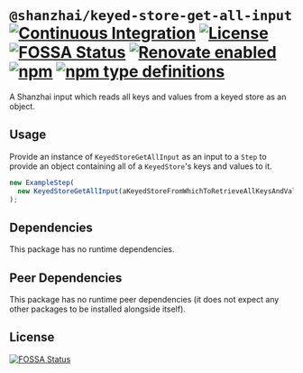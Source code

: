 # `@shanzhai/keyed-store-get-all-input` [![Continuous Integration](https://github.com/jameswilddev/shanzhai/workflows/Continuous%20Integration/badge.svg)](https://github.com/jameswilddev/shanzhai/actions) [![License](https://img.shields.io/github/license/jameswilddev/shanzhai.svg)](https://github.com/jameswilddev/shanzhai/blob/master/license) [![FOSSA Status](https://app.fossa.io/api/projects/git%2Bgithub.com%2Fjameswilddev%2Fshanzhai.svg?type=shield)](https://app.fossa.io/projects/git%2Bgithub.com%2Fjameswilddev%2Fshanzhai?ref=badge_shield) [![Renovate enabled](https://img.shields.io/badge/renovate-enabled-brightgreen.svg)](https://renovatebot.com/) [![npm](https://img.shields.io/npm/v/@shanzhai/keyed-store-get-all-input.svg)](https://www.npmjs.com/package/@shanzhai/keyed-store-get-all-input) [![npm type definitions](https://img.shields.io/npm/types/@shanzhai/keyed-store-get-all-input.svg)](https://www.npmjs.com/package/@shanzhai/keyed-store-get-all-input)

A Shanzhai input which reads all keys and values from a keyed store as an object.

## Usage

Provide an instance of `KeyedStoreGetAllInput` as an input to a `Step` to
provide an object containing all of a `KeyedStore`'s keys and values to it.

```typescript
new ExampleStep(
  new KeyedStoreGetAllInput(aKeyedStoreFromWhichToRetrieveAllKeysAndValues)
);
```

## Dependencies

This package has no runtime dependencies.

## Peer Dependencies

This package has no runtime peer dependencies (it does not expect any other packages to be installed alongside itself).

## License

[![FOSSA Status](https://app.fossa.io/api/projects/git%2Bgithub.com%2Fjameswilddev%2Fshanzhai.svg?type=large)](https://app.fossa.io/projects/git%2Bgithub.com%2Fjameswilddev%2Fshanzhai?ref=badge_large)

